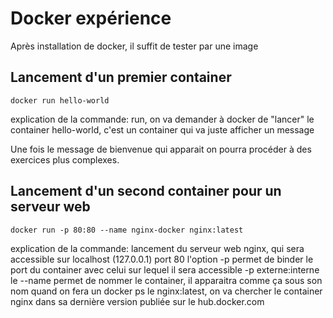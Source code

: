 # Docker expérience

Après installation de docker, il suffit de tester par une image 

## Lancement d'un premier container
```
docker run hello-world
```
explication de la commande:
run, on va demander à docker de "lancer" le container hello-world,
c'est un container qui va juste afficher un message

Une fois le message de bienvenue qui apparait on pourra procéder
à des exercices plus complexes.

## Lancement d'un second container pour un serveur web
```
docker run -p 80:80 --name nginx-docker nginx:latest
```
explication de la commande:
lancement du serveur web nginx, qui sera accessible sur localhost (127.0.0.1) port 80
l'option -p permet de binder le port du container avec celui sur lequel il sera accessible
-p externe:interne 
le --name permet de nommer le container, il apparaitra comme ça sous son nom 
quand on fera un docker ps
le nginx:latest, on va chercher le container nginx dans sa dernière version publiée sur le hub.docker.com
